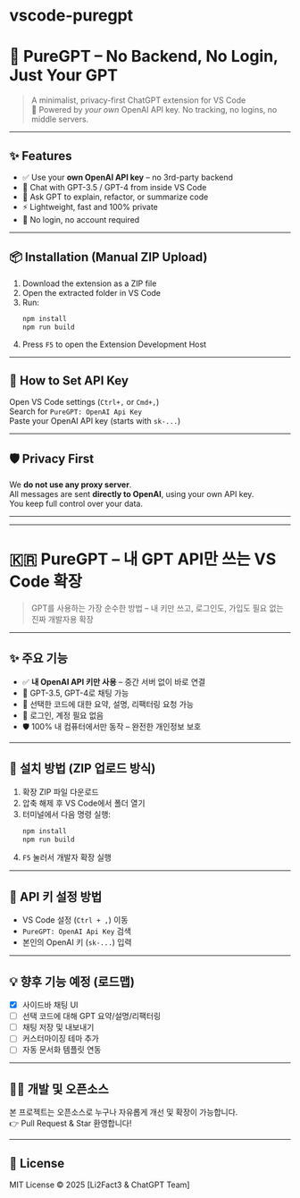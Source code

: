 # vscode-puregpt
# 🧠 PureGPT – No Backend, No Login, Just Your GPT

> A minimalist, privacy-first ChatGPT extension for VS Code  
> 💬 Powered by *your own* OpenAI API key. No tracking, no logins, no middle servers.

---

## ✨ Features

- ✅ Use your **own OpenAI API key** – no 3rd-party backend
- 💬 Chat with GPT-3.5 / GPT-4 from inside VS Code
- 🧠 Ask GPT to explain, refactor, or summarize code
- ⚡ Lightweight, fast and 100% private
- 🔐 No login, no account required

---

## 📦 Installation (Manual ZIP Upload)

1. Download the extension as a ZIP file
2. Open the extracted folder in VS Code
3. Run:
    ```bash
    npm install
    npm run build
    ```
4. Press `F5` to open the Extension Development Host

---

## 🔑 How to Set API Key

Open VS Code settings (`Ctrl+,` or `Cmd+,`)  
Search for `PureGPT: OpenAI Api Key`  
Paste your OpenAI API key (starts with `sk-...`)

---

## 🛡️ Privacy First

We **do not use any proxy server**.  
All messages are sent **directly to OpenAI**, using your own API key.  
You keep full control over your data.

---

---

# 🇰🇷 PureGPT – 내 GPT API만 쓰는 VS Code 확장

> GPT를 사용하는 가장 순수한 방법 – 내 키만 쓰고, 로그인도, 가입도 필요 없는 진짜 개발자용 확장

---

## ✨ 주요 기능

- ✅ **내 OpenAI API 키만 사용** – 중간 서버 없이 바로 연결
- 💬 GPT-3.5, GPT-4로 채팅 가능
- 🧠 선택한 코드에 대한 요약, 설명, 리팩터링 요청 가능
- 🔐 로그인, 계정 필요 없음
- 🛡️ 100% 내 컴퓨터에서만 동작 – 완전한 개인정보 보호

---

## 🧩 설치 방법 (ZIP 업로드 방식)

1. 확장 ZIP 파일 다운로드
2. 압축 해제 후 VS Code에서 폴더 열기
3. 터미널에서 다음 명령 실행:
    ```bash
    npm install
    npm run build
    ```
4. `F5` 눌러서 개발자 확장 실행

---

## 🔑 API 키 설정 방법

- VS Code 설정 (`Ctrl + ,`) 이동  
- `PureGPT: OpenAI Api Key` 검색  
- 본인의 OpenAI 키 (`sk-...`) 입력

---

## 💡 향후 기능 예정 (로드맵)

- [x] 사이드바 채팅 UI
- [ ] 선택 코드에 대해 GPT 요약/설명/리팩터링
- [ ] 채팅 저장 및 내보내기
- [ ] 커스터마이징 테마 추가
- [ ] 자동 문서화 템플릿 연동

---

## 🧑‍💻 개발 및 오픈소스

본 프로젝트는 오픈소스로 누구나 자유롭게 개선 및 확장이 가능합니다.  
👉 Pull Request & Star 환영합니다!

---

## 📜 License

MIT License © 2025 [Li2Fact3 & ChatGPT Team]
